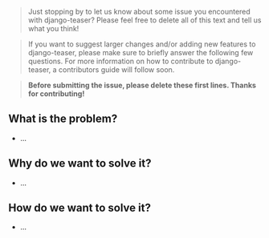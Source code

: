 > Just stopping by to let us know about some issue you encountered with django-teaser?
Please feel free to delete all of this text and tell us what you think!

> If you want to suggest larger changes and/or adding new features to django-teaser,
please make sure to briefly answer the following few questions. For more
information on how to contribute to django-teaser, a contributors guide will
follow soon.

> __Before submitting the issue,
please delete these first lines. Thanks for contributing!__

## What is the problem?

- ...

## Why do we want to solve it?

- ...

## How do we want to solve it?

- ...
